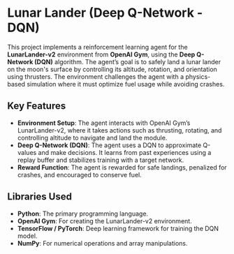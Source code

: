 # Lunar Lander (Deep Q-Network - DQN)

This project implements a reinforcement learning agent for the **LunarLander-v2** environment from **OpenAI Gym**, using the **Deep Q-Network (DQN)** algorithm. The agent’s goal is to safely land a lunar lander on the moon's surface by controlling its altitude, rotation, and orientation using thrusters. The environment challenges the agent with a physics-based simulation where it must optimize fuel usage while avoiding crashes.

## Key Features

- **Environment Setup**: The agent interacts with OpenAI Gym’s LunarLander-v2, where it takes actions such as thrusting, rotating, and controlling altitude to navigate and land the module.
- **Deep Q-Network (DQN)**: The agent uses a DQN to approximate Q-values and make decisions. It learns from past experiences using a replay buffer and stabilizes training with a target network.
- **Reward Function**: The agent is rewarded for safe landings, penalized for crashes, and encouraged to conserve fuel.

## Libraries Used

- **Python**: The primary programming language.
- **OpenAI Gym**: For creating the LunarLander-v2 environment.
- **TensorFlow / PyTorch**: Deep learning framework for training the DQN model.
- **NumPy**: For numerical operations and array manipulations.
